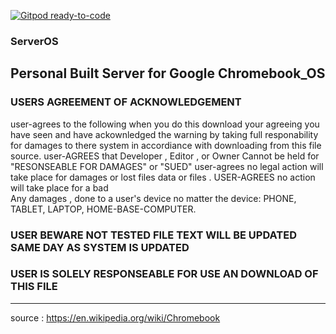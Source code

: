 [![Gitpod ready-to-code](https://img.shields.io/badge/Gitpod-ready--to--code-blue?logo=gitpod)](https://gitpod.io/#https://github.com/LaPrelle10/ServerOS)

### ServerOS
Personal Built Server for Google Chromebook_OS 
------------------------------------------------------------------------------------------------------------------------------------
### USERS AGREEMENT OF ACKNOWLEDGEMENT 
  user-agrees to the following when you do this download your agreeing you have seen and have ackownledged the warning by taking full responability for damages to there system in accordiance with downloading from this file source.
  user-AGREES that Developer , Editor , or Owner Cannot be held for  "RESONSEABLE FOR DAMAGES" or "SUED" 
  user-agrees no legal action will take place for damages or lost files data or files . USER-AGREES no action will take place for a bad  
  Any damages , done to a user's device no matter the device: PHONE, TABLET, LAPTOP, HOME-BASE-COMPUTER.

### USER BEWARE NOT TESTED FILE TEXT WILL BE UPDATED SAME DAY AS SYSTEM IS UPDATED

### USER IS SOLELY RESPONSEABLE FOR USE AN DOWNLOAD OF THIS FILE

-------------------------------------------------------------------------------------------------------------------------------------
source : https://en.wikipedia.org/wiki/Chromebook
